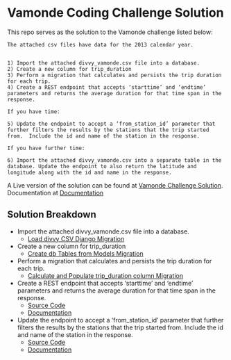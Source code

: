 # Vamonde Coding Challenge Solution

This repo serves as the solution to the Vamonde challenge listed below:

```
The attached csv files have data for the 2013 calendar year.


1) Import the attached divvy_vamonde.csv file into a database.
2) Create a new column for trip_duration
3) Perform a migration that calculates and persists the trip duration for each trip.
4) Create a REST endpoint that accepts ‘starttime’ and ‘endtime’ parameters and returns the average duration for that time span in the response.

If you have time:

5) Update the endpoint to accept a ‘from_station_id’ parameter that further filters the results by the stations that the trip started from.  Include the id and name of the station in the response.

If you have further time:

6) Import the attached divvy_vamonde.csv into a separate table in the database. Update the endpoint to also return the latitude and longitude along with the id and name in the response.
```

A Live version of the solution can be found at [Vamonde Challenge Solution](https://vamonde-challenge-solution.herokuapp.com/avg_trip_duration). Documentation at [Documentation](docs/endpoints/avg_trip_duration.md)


## Solution Breakdown
* Import the attached divvy_vamonde.csv file into a database.
  * [Load divvy CSV Django Migration](vamonde_db/migrations/0002_load_initial_data.py)
* Create a new column for trip_duration
  * [Create db Tables from Models Migration](vamonde_db/migrations/0001_initial.py)
* Perform a migration that calculates and persists the trip duration for each trip.
  * [Calculate and Populate trip_duration column Migration](vamonde_db/migrations/0003_populate_trip_duration.py)
* Create a REST endpoint that accepts ‘starttime’ and ‘endtime’ parameters and returns the average duration for that time span in the response.
  * [Source Code](vamonde_challenge/views/avg_trip_duration_view.py)
  * [Documentation](docs/endpoints/avg_trip_duration.md)
* Update the endpoint to accept a ‘from_station_id’ parameter that further filters the results by the stations that the trip started from.  Include the id and name of the station in the response.
  * [Source Code](vamonde_challenge/views/avg_trip_duration_view.py)
  * [Documentation](docs/endpoints/avg_trip_duration.md)
